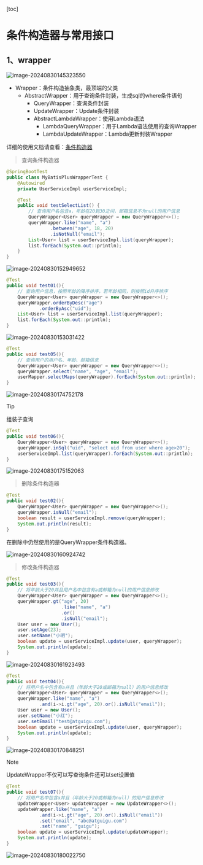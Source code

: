 [toc]

# 条件构造器与常用接口

## 1、wrapper

![image-20240830145323550](https://cdn.jsdelivr.net/gh/lqyspace/AI-master-img@master/img/202408301453602.png)

- Wrapper：条件构造抽象类，最顶端的父类
  - AbstractWrapper：用于查询条件封装，生成sql的where条件语句
    - QueryWrapper：查询条件封装
    - UpdateWrapper：Update条件封装
    - AbstractLambdaWrapper：使用Lambda语法
      - LambdaQueryWrapper：用于Lambda语法使用的查询Wrapper
      - LambdaUpdateWrapper：Lambda更新封装Wrapper

详细的使用文档请查看：[条件构造器](https://baomidou.com/guides/wrapper/)

> 查询条件构造器

```java
@SpringBootTest
public class MyBatisPlusWrapperTest {
    @Autowired
    private UserServiceImpl userServiceImpl;

    @Test
    public void testSelectList() {
        // 查询用户名包含a，年龄在20到30之间，邮箱信息不为null的用户信息
        QueryWrapper<User> queryWrapper = new QueryWrapper<>();
        queryWrapper.like("name", "a")
                .between("age", 18, 20)
                .isNotNull("email");
        List<User> list = userServiceImpl.list(queryWrapper);
        list.forEach(System.out::println);
    }    
}
```

![image-20240830152949652](https://fastly.jsdelivr.net/gh/lqyspace/AI-master-img@master/img/202408301529689.png)

```java
@Test
public void test01(){
    // 查询用户信息，按照年龄的降序排序，若年龄相同，则按照id升序排序
    QueryWrapper<User> queryWrapper = new QueryWrapper<>();
    queryWrapper.orderByDesc("age")
            .orderByAsc("uid");
    List<User> list = userServiceImpl.list(queryWrapper);
    list.forEach(System.out::println);
}
```

![image-20240830153031422](https://fastly.jsdelivr.net/gh/lqyspace/AI-master-img@master/img/202408301530471.png)

```java
@Test
public void test05(){
    // 查询用户的用户名、年龄、邮箱信息
    QueryWrapper<User> queryWrapper = new QueryWrapper<>();
    queryWrapper.select("name", "age", "email");
    userMapper.selectMaps(queryWrapper).forEach(System.out::println);
}
```

![image-20240830174752178](https://cdn.jsdelivr.net/gh/lqyspace/AI-master-img@master/img/202408301747230.png)

> [!TIP]
>
> 组装子查询

```java
@Test
public void test06(){
    QueryWrapper<User> queryWrapper = new QueryWrapper<>();
    queryWrapper.inSql("uid", "select uid from user where age>20");
    userServiceImpl.list(queryWrapper).forEach(System.out::println);
}
```

![image-20240830175152063](https://cdn.jsdelivr.net/gh/lqyspace/AI-master-img@master/img/202408301751114.png)

> 删除条件构造器

```java
@Test
public void test02(){
    QueryWrapper<User> queryWrapper = new QueryWrapper<>();
    queryWrapper.isNull("email");
    boolean result = userServiceImpl.remove(queryWrapper);
    System.out.println(result);
}
```

在删除中仍然使用的是QueryWrapper条件构造器。

![image-20240830160924742](https://cdn.jsdelivr.net/gh/lqyspace/AI-master-img@master/img/202408301609791.png)

> 修改条件构造器

```java
@Test
public void test03(){
    // 将年龄大于20并且用户名中包含有a或邮箱为null的用户信息修改
    QueryWrapper<User> queryWrapper = new QueryWrapper<>();
    queryWrapper.gt("age", 20)
                    .like("name", "a")
                    .or()
                    .isNull("email");
    User user = new User();
    user.setAge(23);
    user.setName("小明");
    boolean update = userServiceImpl.update(user, queryWrapper);
    System.out.println(update);
}
```

![image-20240830161923493](https://gcore.jsdelivr.net/gh/lqyspace/AI-master-img@master/img/202408301619536.png)

```java
@Test
public void test04(){
    // 将用户名中包含有a并且（年龄大于20或邮箱为null）的用户信息修改
    QueryWrapper<User> queryWrapper = new QueryWrapper<>();
    queryWrapper.like("name", "a")
            .and(i->i.gt("age", 20).or().isNull("email"));
    User user = new User();
    user.setName("小红");
    user.setEmail("test@atguigu.com");
    boolean update = userServiceImpl.update(user, queryWrapper);
    System.out.println(update);
}
```

![image-20240830170848251](https://gcore.jsdelivr.net/gh/lqyspace/AI-master-img@master/img/202408301708298.png)

> [!NOTE]
>
> UpdateWrapper不仅可以写查询条件还可以set设置值

```java
@Test
public void test07(){
    // 将用户名中包含a并且（年龄大于20或邮箱为null）的用户信息修改
    UpdateWrapper<User> updateWrapper = new UpdateWrapper<>();
    updateWrapper.like("name", "a")
            .and(i->i.gt("age", 20).or().isNull("email"))
            .set("email", "abc@atguigu.com")
            .set("name", "guigu");
    boolean update = userServiceImpl.update(updateWrapper);
    System.out.println(update);
}
```

![image-20240830180022750](https://cdn.jsdelivr.net/gh/lqyspace/AI-master-img@master/img/202408301800805.png)